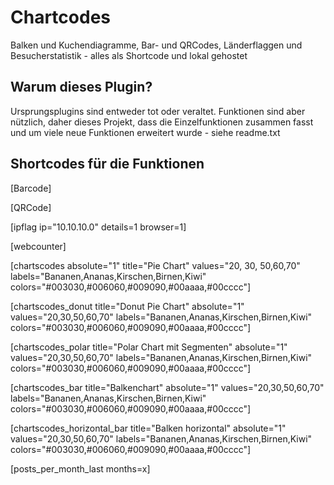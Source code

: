 # Chartcodes
Balken und Kuchendiagramme, Bar- und QRCodes, Länderflaggen und Besucherstatistik - alles als Shortcode und lokal gehostet

## Warum dieses Plugin?
Ursprungsplugins sind entweder tot oder veraltet. Funktionen sind aber nützlich,
daher dieses Projekt, dass die Einzelfunktionen zusammen fasst und um viele neue Funktionen erweitert wurde - siehe readme.txt

## Shortcodes für die Funktionen
[Barcode]

[QRCode]

[ipflag ip="10.10.10.0" details=1 browser=1]

[webcounter]

[chartscodes absolute="1" title="Pie Chart" values="20, 30, 50,60,70" labels="Bananen,Ananas,Kirschen,Birnen,Kiwi" colors="#003030,#006060,#009090,#00aaaa,#00cccc"]

[chartscodes_donut title="Donut Pie Chart" absolute="1" values="20,30,50,60,70" labels="Bananen,Ananas,Kirschen,Birnen,Kiwi" colors="#003030,#006060,#009090,#00aaaa,#00cccc"]

[chartscodes_polar title="Polar Chart mit Segmenten" absolute="1" values="20,30,50,60,70" labels="Bananen,Ananas,Kirschen,Birnen,Kiwi" colors="#003030,#006060,#009090,#00aaaa,#00cccc"]

[chartscodes_bar title="Balkenchart" absolute="1" values="20,30,50,60,70" labels="Bananen,Ananas,Kirschen,Birnen,Kiwi" colors="#003030,#006060,#009090,#00aaaa,#00cccc"]

[chartscodes_horizontal_bar title="Balken horizontal" absolute="1" values="20,30,50,60,70" labels="Bananen,Ananas,Kirschen,Birnen,Kiwi" colors="#003030,#006060,#009090,#00aaaa,#00cccc"]

[posts_per_month_last months=x]



